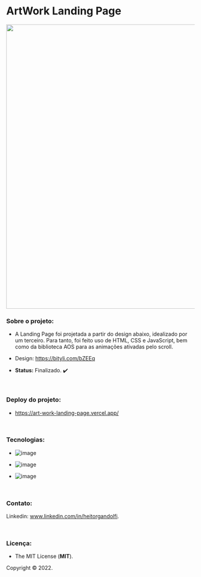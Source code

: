 # ArtWork Landing Page

<div align="center">

<img src="https://user-images.githubusercontent.com/113437603/206704788-4819658b-2cba-4630-a690-a555b075479c.png" width="760px">
 
 </div>

### **Sobre o projeto:**

- A Landing Page foi projetada a partir do design abaixo, idealizado por um terceiro. Para tanto, foi feito uso de HTML, CSS e JavaScript, bem como da biblioteca AOS para as animações ativadas pelo scroll.  

- Design: https://bityli.com/bZEEq

- **Status:** Finalizado. :heavy_check_mark: 

<br>

### **Deploy do projeto:**

- https://art-work-landing-page.vercel.app/

<br>


### **Tecnologias:**

- ![image](https://img.shields.io/badge/JavaScript-F7DF1E?style=for-the-badge&logo=javascript&logoColor=black
)

- ![image](https://img.shields.io/badge/HTML5-E34F26?style=for-the-badge&logo=html5&logoColor=white
)
- ![image](https://img.shields.io/badge/CSS3-1572B6?style=for-the-badge&logo=css3&logoColor=white
)

<br>

### **Contato:**

Linkedin: www.linkedin.com/in/heitorgandolfi.


<br>

### **Licença:**

- The MIT License (**MIT**).

Copyright ©️ 2022.

